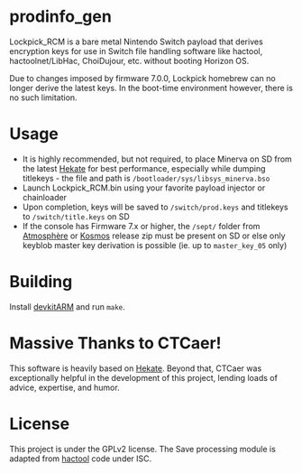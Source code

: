 prodinfo_gen
============
Lockpick_RCM is a bare metal Nintendo Switch payload that derives encryption keys for use in Switch file handling software like hactool, hactoolnet/LibHac, ChoiDujour, etc. without booting Horizon OS.

Due to changes imposed by firmware 7.0.0, Lockpick homebrew can no longer derive the latest keys. In the boot-time environment however, there is no such limitation.

Usage
=
* It is highly recommended, but not required, to place Minerva on SD from the latest [Hekate](https://github.com/CTCaer/hekate/releases) for best performance, especially while dumping titlekeys - the file and path is `/bootloader/sys/libsys_minerva.bso`
* Launch Lockpick_RCM.bin using your favorite payload injector or chainloader
* Upon completion, keys will be saved to `/switch/prod.keys` and titlekeys to `/switch/title.keys` on SD
* If the console has Firmware 7.x or higher, the `/sept/` folder from [Atmosphère](https://github.com/Atmosphere-NX/Atmosphere/releases) or [Kosmos](https://github.com/AtlasNX/Kosmos/releases) release zip must be present on SD or else only keyblob master key derivation is possible (ie. up to `master_key_05` only)

Building
=
Install [devkitARM](https://devkitpro.org/) and run `make`.

Massive Thanks to CTCaer!
=
This software is heavily based on [Hekate](https://github.com/CTCaer/hekate). Beyond that, CTCaer was exceptionally helpful in the development of this project, lending loads of advice, expertise, and humor.

License
=
This project is under the GPLv2 license. The Save processing module is adapted from [hactool](https://github.com/SciresM/hactool) code under ISC.